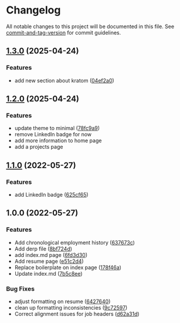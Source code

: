 # Changelog

All notable changes to this project will be documented in this file. See [commit-and-tag-version](https://github.com/absolute-version/commit-and-tag-version) for commit guidelines.

## [1.3.0](https://github.com/rbseaver/rbseaver.github.io/compare/v1.2.0...v1.3.0) (2025-04-24)


### Features

* add new section about kratom ([04ef2a0](https://github.com/rbseaver/rbseaver.github.io/commit/04ef2a0c6efdc4a38f040730e2d32120c28ba7ee))

## [1.2.0](https://github.com/rbseaver/rbseaver.github.io/compare/v1.1.0...v1.2.0) (2025-04-24)

### Features

* update theme to minimal ([78fc9a9](https://github.com/rbseaver/rbseaver.github.io/commit/78fc9a967acb52f5c4c5ae2d0770983c5c1e7304))
* remove LinkedIn badge for now
* add more information to home page
* add a projects page

## [1.1.0](https://github.com/rbseaver/rbseaver.github.io/compare/v1.0.0...v1.1.0) (2022-05-27)

### Features

* add LinkedIn badge ([625cf65](https://github.com/rbseaver/rbseaver.github.io/commit/625cf65837347a704ee61341b7fcd36d3ef67ba4))

## 1.0.0 (2022-05-27)

### Features

* Add chronological employment history ([637673c](https://github.com/rbseaver/rbseaver.github.io/commit/637673cc597b155cff8f712a39aad3d76966c251))
* Add derp file ([8bf724d](https://github.com/rbseaver/rbseaver.github.io/commit/8bf724d4cfa72d4309bab4e5c3479b4c8c9c4a94))
* add index.md page ([6fd3d30](https://github.com/rbseaver/rbseaver.github.io/commit/6fd3d30d49f842afecea49ada05cc7828bbd7e1a))
* Add resume page ([e51c2d4](https://github.com/rbseaver/rbseaver.github.io/commit/e51c2d49de1c243da7e8965bb221d43325695936))
* Replace boilerplate on index page ([178f46a](https://github.com/rbseaver/rbseaver.github.io/commit/178f46a5346fb82697dcef55067f2c3b3ce544d3))
* Update index.md ([7b5c8ee](https://github.com/rbseaver/rbseaver.github.io/commit/7b5c8ee3bee4d903f3d44d2f6d8dfd88d6edda1f))


### Bug Fixes

* adjust formatting on resume ([6427640](https://github.com/rbseaver/rbseaver.github.io/commit/6427640b09f9010f7da2a033b78964c9e32662bc))
* clean up formatting inconsistencies ([9c72597](https://github.com/rbseaver/rbseaver.github.io/commit/9c725973b681e53824d7be4a162add705aa1bc6d))
* Correct alignment issues for job headers ([d62a31d](https://github.com/rbseaver/rbseaver.github.io/commit/d62a31df92ee5cb5ab324d17ec2cd88fc6e0562f))
